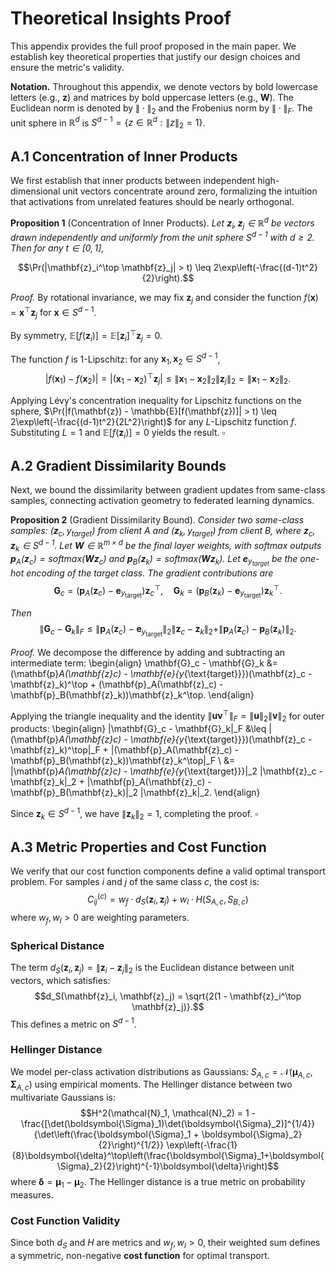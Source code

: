 # Theoretical Insights Proof

This appendix provides the full proof proposed in the main paper. We establish key theoretical properties that justify our design choices and ensure the metric's validity.

**Notation.** Throughout this appendix, we denote vectors by bold lowercase letters (e.g., **z**) and matrices by bold uppercase letters (e.g., **W**). The Euclidean norm is denoted by $\|\cdot\|_2$ and the Frobenius norm by $\|\cdot\|_F$. The unit sphere in $\mathbb{R}^d$ is $S^{d-1} = \{z \in \mathbb{R}^d : \|z\|_2 = 1\}$.

## A.1 Concentration of Inner Products

We first establish that inner products between independent high-dimensional unit vectors concentrate around zero, formalizing the intuition that activations from unrelated features should be nearly orthogonal.

**Proposition 1** (Concentration of Inner Products). *Let $\mathbf{z}_i, \mathbf{z}_j \in \mathbb{R}^d$ be vectors drawn independently and uniformly from the unit sphere $S^{d-1}$ with $d \geq 2$. Then for any $t \in [0,1]$,*

$$\Pr(|\mathbf{z}_i^\top \mathbf{z}_j| > t) \leq 2\exp\left(-\frac{(d-1)t^2}{2}\right).$$

*Proof.* By rotational invariance, we may fix $\mathbf{z}_j$ and consider the function $f(\mathbf{x}) = \mathbf{x}^\top \mathbf{z}_j$ for $\mathbf{x} \in S^{d-1}$. 

By symmetry, $\mathbb{E}[f(\mathbf{z}_i)] = \mathbb{E}[\mathbf{z}_i]^\top \mathbf{z}_j = 0$.

The function $f$ is 1-Lipschitz: for any $\mathbf{x}_1, \mathbf{x}_2 \in S^{d-1}$,
$$|f(\mathbf{x}_1) - f(\mathbf{x}_2)| = |(\mathbf{x}_1 - \mathbf{x}_2)^\top \mathbf{z}_j| \leq \|\mathbf{x}_1 - \mathbf{x}_2\|_2 \|\mathbf{z}_j\|_2 = \|\mathbf{x}_1 - \mathbf{x}_2\|_2.$$

Applying Lévy's concentration inequality for Lipschitz functions on the sphere,
$\Pr(|f(\mathbf{z}) - \mathbb{E}[f(\mathbf{z})]| > t) \leq 2\exp\left(-\frac{(d-1)t^2}{2L^2}\right)$
for any $L$-Lipschitz function $f$. Substituting $L = 1$ and $\mathbb{E}[f(\mathbf{z}_i)] = 0$ yields the result. $\square$

## A.2 Gradient Dissimilarity Bounds

Next, we bound the dissimilarity between gradient updates from same-class samples, connecting activation geometry to federated learning dynamics.

**Proposition 2** (Gradient Dissimilarity Bound). *Consider two same-class samples: $(\mathbf{z}_c, y_{\text{target}})$ from client A and $(\mathbf{z}_k, y_{\text{target}})$ from client B, where $\mathbf{z}_c, \mathbf{z}_k \in S^{d-1}$. Let $\mathbf{W} \in \mathbb{R}^{m \times d}$ be the final layer weights, with softmax outputs $\mathbf{p}_A(\mathbf{z}_c) = \text{softmax}(\mathbf{W}\mathbf{z}_c)$ and $\mathbf{p}_B(\mathbf{z}_k) = \text{softmax}(\mathbf{W}\mathbf{z}_k)$. Let $\mathbf{e}_{y_{\text{target}}}$ be the one-hot encoding of the target class. The gradient contributions are*
$$\mathbf{G}_c = (\mathbf{p}_A(\mathbf{z}_c) - \mathbf{e}_{y_{\text{target}}})\mathbf{z}_c^\top, \quad \mathbf{G}_k = (\mathbf{p}_B(\mathbf{z}_k) - \mathbf{e}_{y_{\text{target}}})\mathbf{z}_k^\top.$$

*Then*
$$\|\mathbf{G}_c - \mathbf{G}_k\|_F \leq \|\mathbf{p}_A(\mathbf{z}_c) - \mathbf{e}_{y_{\text{target}}}\|_2 \|\mathbf{z}_c - \mathbf{z}_k\|_2 + \|\mathbf{p}_A(\mathbf{z}_c) - \mathbf{p}_B(\mathbf{z}_k)\|_2.$$

*Proof.* We decompose the difference by adding and subtracting an intermediate term:
\begin{align}
\mathbf{G}_c - \mathbf{G}_k &= (\mathbf{p}_A(\mathbf{z}_c) - \mathbf{e}_{y_{\text{target}}})(\mathbf{z}_c - \mathbf{z}_k)^\top + (\mathbf{p}_A(\mathbf{z}_c) - \mathbf{p}_B(\mathbf{z}_k))\mathbf{z}_k^\top.
\end{align}

Applying the triangle inequality and the identity $\|\mathbf{u}\mathbf{v}^\top\|_F = \|\mathbf{u}\|_2 \|\mathbf{v}\|_2$ for outer products:
\begin{align}
\|\mathbf{G}_c - \mathbf{G}_k\|_F &\leq \|(\mathbf{p}_A(\mathbf{z}_c) - \mathbf{e}_{y_{\text{target}}})(\mathbf{z}_c - \mathbf{z}_k)^\top\|_F + \|(\mathbf{p}_A(\mathbf{z}_c) - \mathbf{p}_B(\mathbf{z}_k))\mathbf{z}_k^\top\|_F \\
&= \|\mathbf{p}_A(\mathbf{z}_c) - \mathbf{e}_{y_{\text{target}}}\|_2 \|\mathbf{z}_c - \mathbf{z}_k\|_2 + \|\mathbf{p}_A(\mathbf{z}_c) - \mathbf{p}_B(\mathbf{z}_k)\|_2 \|\mathbf{z}_k\|_2.
\end{align}

Since $\mathbf{z}_k \in S^{d-1}$, we have $\|\mathbf{z}_k\|_2 = 1$, completing the proof. $\square$

## A.3 Metric Properties and Cost Function

We verify that our cost function components define a valid optimal transport problem. For samples $i$ and $j$ of the same class $c$, the cost is:
$$C_{ij}^{(c)} = w_f \cdot d_S(\mathbf{z}_i, \mathbf{z}_j) + w_l \cdot H(S_{A,c}, S_{B,c})$$
where $w_f, w_l > 0$ are weighting parameters.

### Spherical Distance
The term $d_S(\mathbf{z}_i, \mathbf{z}_j) = \|\mathbf{z}_i - \mathbf{z}_j\|_2$ is the Euclidean distance between unit vectors, which satisfies:
$$d_S(\mathbf{z}_i, \mathbf{z}_j) = \sqrt{2(1 - \mathbf{z}_i^\top \mathbf{z}_j)}.$$
This defines a metric on $S^{d-1}$.

### Hellinger Distance
We model per-class activation distributions as Gaussians: $S_{A,c} = \mathcal{N}(\boldsymbol{\mu}_{A,c}, \boldsymbol{\Sigma}_{A,c})$ using empirical moments. The Hellinger distance between two multivariate Gaussians is:
$$H^2(\mathcal{N}_1, \mathcal{N}_2) = 1 - \frac{[\det(\boldsymbol{\Sigma}_1)\det(\boldsymbol{\Sigma}_2)]^{1/4}}{\det\left(\frac{\boldsymbol{\Sigma}_1 + \boldsymbol{\Sigma}_2}{2}\right)^{1/2}} \exp\left(-\frac{1}{8}\boldsymbol{\delta}^\top\left(\frac{\boldsymbol{\Sigma}_1+\boldsymbol{\Sigma}_2}{2}\right)^{-1}\boldsymbol{\delta}\right)$$
where $\boldsymbol{\delta} = \boldsymbol{\mu}_1 - \boldsymbol{\mu}_2$. The Hellinger distance is a true metric on probability measures.

### Cost Function Validity
Since both $d_S$ and $H$ are metrics and $w_f, w_l > 0$, their weighted sum defines a symmetric, non-negative **cost function** for optimal transport. 

